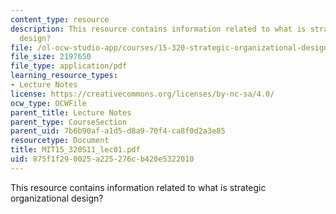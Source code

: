 ```yaml
---
content_type: resource
description: This resource contains information related to what is strategic organizational
  design?
file: /ol-ocw-studio-app/courses/15-320-strategic-organizational-design-spring-2011/875f1f290025a225276cb420e5322010_MIT15_320S11_lec01.pdf
file_size: 2197650
file_type: application/pdf
learning_resource_types:
- Lecture Notes
license: https://creativecommons.org/licenses/by-nc-sa/4.0/
ocw_type: OCWFile
parent_title: Lecture Notes
parent_type: CourseSection
parent_uid: 7b6b90af-a1d5-d8a9-70f4-ca8f0d2a3e85
resourcetype: Document
title: MIT15_320S11_lec01.pdf
uid: 875f1f29-0025-a225-276c-b420e5322010
---
```

This resource contains information related to what is strategic organizational design?